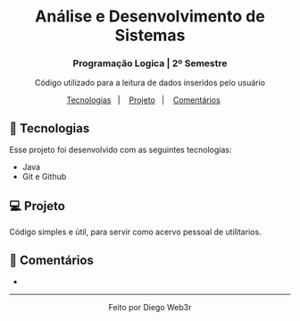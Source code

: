 <h1 align="center"> Análise e Desenvolvimento de Sistemas</h1>
<h3 align="center"> Programação Logica | 2º Semestre</h3>

<p align="center">
Código utilizado para a leitura de dados inseridos pelo usuário <br/>
</p>

<p align="center">
  <a href="#-tecnologias">Tecnologias</a>&nbsp;&nbsp;&nbsp;|&nbsp;&nbsp;&nbsp;
  <a href="#-projeto">Projeto</a>&nbsp;&nbsp;&nbsp;|&nbsp;&nbsp;&nbsp;
  <a href="#-layout">Comentários</a>&nbsp;&nbsp;&nbsp;&nbsp;&nbsp;&nbsp;
</p>


## 🚀 Tecnologias

Esse projeto foi desenvolvido com as seguintes tecnologias:

- Java
- Git e Github


## 💻 Projeto

Código simples e útil, para servir como acervo pessoal de utilitarios.

## :book: Comentários
-

<hr>
<p align="center">Feito por Diego Web3r</p>
